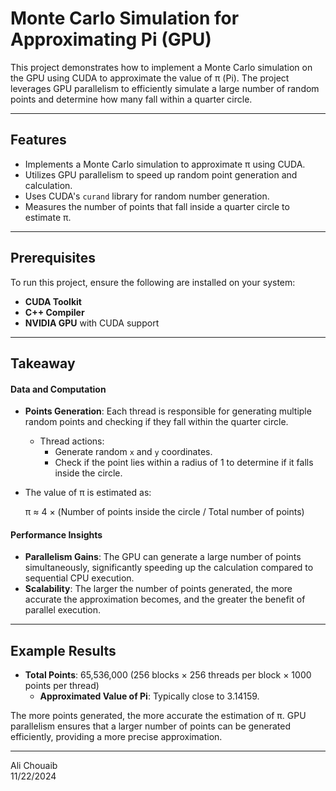 # Monte Carlo Simulation for Approximating Pi (GPU)

This project demonstrates how to implement a Monte Carlo simulation on the GPU using CUDA to approximate the value of π (Pi). The project leverages GPU parallelism to efficiently simulate a large number of random points and determine how many fall within a quarter circle.

---

## Features
- Implements a Monte Carlo simulation to approximate π using CUDA.
- Utilizes GPU parallelism to speed up random point generation and calculation.
- Uses CUDA's `curand` library for random number generation.
- Measures the number of points that fall inside a quarter circle to estimate π.

---

## Prerequisites
To run this project, ensure the following are installed on your system:
- **CUDA Toolkit**
- **C++ Compiler**
- **NVIDIA GPU** with CUDA support

---

## Takeaway


#### Data and Computation
- **Points Generation**: Each thread is responsible for generating multiple random points and checking if they fall within the quarter circle.
  - Thread actions:
    - Generate random `x` and `y` coordinates.
    - Check if the point lies within a radius of 1 to determine if it falls inside the circle.
- The value of π is estimated as:

  π ≈ 4 × (Number of points inside the circle / Total number of points)

#### Performance Insights
- **Parallelism Gains**: The GPU can generate a large number of points simultaneously, significantly speeding up the calculation compared to sequential CPU execution.
- **Scalability**: The larger the number of points generated, the more accurate the approximation becomes, and the greater the benefit of parallel execution.

---

## Example Results
- **Total Points**: 65,536,000 (256 blocks × 256 threads per block × 1000 points per thread)
  - **Approximated Value of Pi**: Typically close to 3.14159.

The more points generated, the more accurate the estimation of π. GPU parallelism ensures that a larger number of points can be generated efficiently, providing a more precise approximation.

---

Ali Chouaib  
11/22/2024

